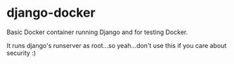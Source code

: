 django-docker
=============

Basic Docker container running Django and for testing Docker.

It runs django's runserver as root...so yeah...don't use this if you care about security :)
